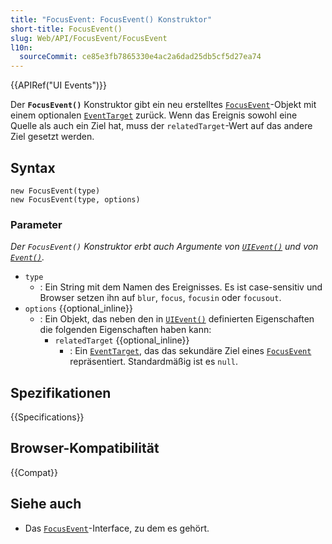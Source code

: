 ```yaml
---
title: "FocusEvent: FocusEvent() Konstruktor"
short-title: FocusEvent()
slug: Web/API/FocusEvent/FocusEvent
l10n:
  sourceCommit: ce85e3fb7865330e4ac2a6dad25db5cf5d27ea74
---
```


{{APIRef("UI Events")}}

Der **`FocusEvent()`** Konstruktor gibt ein neu erstelltes [`FocusEvent`](/de/docs/Web/API/FocusEvent)-Objekt mit einem optionalen [`EventTarget`](/de/docs/Web/API/EventTarget) zurück. Wenn das Ereignis sowohl eine Quelle als auch ein Ziel hat, muss der `relatedTarget`-Wert auf das andere Ziel gesetzt werden.

## Syntax

```js-nolint
new FocusEvent(type)
new FocusEvent(type, options)
```

### Parameter

_Der `FocusEvent()` Konstruktor erbt auch Argumente von
[`UIEvent()`](/de/docs/Web/API/UIEvent/UIEvent) und von [`Event()`](/de/docs/Web/API/Event/Event)._

- `type`
  - : Ein String mit dem Namen des Ereignisses.
    Es ist case-sensitiv und Browser setzen ihn auf `blur`, `focus`, `focusin` oder `focusout`.
- `options` {{optional_inline}}
  - : Ein Objekt, das neben den in [`UIEvent()`](/de/docs/Web/API/UIEvent/UIEvent) definierten Eigenschaften die folgenden Eigenschaften haben kann:
    - `relatedTarget` {{optional_inline}}
      - : Ein [`EventTarget`](/de/docs/Web/API/EventTarget), das das sekundäre Ziel eines [`FocusEvent`](/de/docs/Web/API/FocusEvent) repräsentiert. Standardmäßig ist es `null`.

## Spezifikationen

{{Specifications}}

## Browser-Kompatibilität

{{Compat}}

## Siehe auch

- Das [`FocusEvent`](/de/docs/Web/API/FocusEvent)-Interface, zu dem es gehört.
